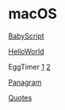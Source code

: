 # macOS


[BabyScript](https://www.raywenderlich.com/613-windows-and-windowcontroller-tutorial-for-macos)


[HelloWorld](https://www.raywenderlich.com/731-macos-development-for-beginners-part-1)

EggTimer [1](https://www.raywenderlich.com/730-macos-development-for-beginners-part-2) [2](https://www.raywenderlich.com/729-macos-development-for-beginners-part-3)

[Panagram](https://www.raywenderlich.com/511-command-line-programs-on-macos-tutorial)

[Quotes](https://www.raywenderlich.com/450-menus-and-popovers-in-menu-bar-apps-for-macos)
